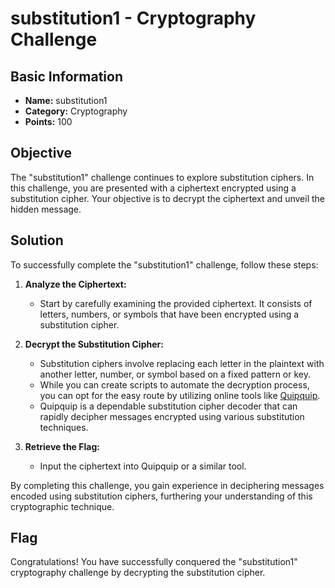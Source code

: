 # substitution1 - Cryptography Challenge

## Basic Information
- **Name:** substitution1
- **Category:** Cryptography
- **Points:** 100

## Objective
The "substitution1" challenge continues to explore substitution ciphers. In this challenge, you are presented with a ciphertext encrypted using a substitution cipher. Your objective is to decrypt the ciphertext and unveil the hidden message.

## Solution
To successfully complete the "substitution1" challenge, follow these steps:

1. **Analyze the Ciphertext:**
   - Start by carefully examining the provided ciphertext. It consists of letters, numbers, or symbols that have been encrypted using a substitution cipher.

2. **Decrypt the Substitution Cipher:**
   - Substitution ciphers involve replacing each letter in the plaintext with another letter, number, or symbol based on a fixed pattern or key.
   - While you can create scripts to automate the decryption process, you can opt for the easy route by utilizing online tools like [Quipquip](https://www.quipqiup.com/).
   - Quipquip is a dependable substitution cipher decoder that can rapidly decipher messages encrypted using various substitution techniques.

3. **Retrieve the Flag:**
   - Input the ciphertext into Quipquip or a similar tool.

By completing this challenge, you gain experience in deciphering messages encoded using substitution ciphers, furthering your understanding of this cryptographic technique.

## Flag
Congratulations! You have successfully conquered the "substitution1" cryptography challenge by decrypting the substitution cipher.

